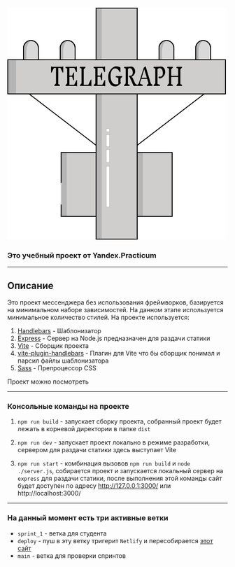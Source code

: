 ![telegraph.svg](src%2Fassets%2Ftelegraph.svg)

### Это учебный проект от Yandex.Practicum

-----

## Описание

Это проект мессенджера без использования фреймворков, базируется на минимальном наборе зависимостей.
На данном этапе используется минимальное количество стилей.
На проекте используется:

1) [Handlebars](https://handlebarsjs.com/) - Шаблонизатор
2) [Express](https://expressjs.com/) - Сервер на Node.js предназначен для раздачи статики
3) [Vite](https://vitejs.dev/) - Сборщик проекта
4) [vite-plugin-handlebars](https://github.com/alexlafroscia/vite-plugin-handlebars) - Плагин для Vite что бы сборщик понимал и парсил файлы шаблонизатора
5) [Sass](https://sass-lang.com/) - Препроцессор CSS

Проект можно посмотреть 

----

### Консольные команды на проекте

1) ` npm run build ` - запускает сборку проекта, собранный проект будет лежать в корневой директории в папке ` dist `
 
2) ` npm run dev ` - запускает проект локально в режиме разработки, сервером для раздачи статики здесь выступает Vite

3) ` npm run start ` - комбинация вызовов ` npm run build ` и ` node ./server.js `, собирается проект и запускается локальный сервер на ` express ` для раздачи статики, после выполнения этой команды сайт будет доступен по адресу http://127.0.0.1:3000/ или http://localhost:3000/

----

### На данный момент есть три активные ветки
- ` sprint_1 ` - ветка для студента
- ` deploy ` - пуш в эту ветку тригерит ` Netlify ` и пересобирается [этот сайт](https://dreamy-yeot-e7992e.netlify.app/)
- ` main ` - ветка для проверки спринтов
